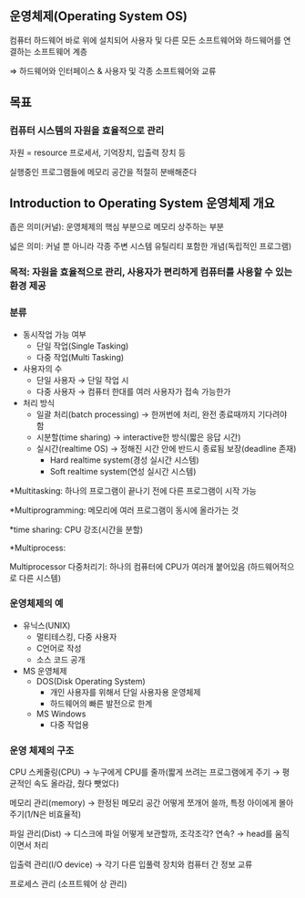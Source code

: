 ## 운영체제(Operating System OS)

컴퓨터 하드웨어 바로 위에 설치되어 사용자 및 다른 모든 소프트웨어와 하드웨어를 연결하는 소프트웨어 계층

⇒ 하드웨어와 인터페이스 & 사용자 및 각종 소프트웨어와 교류

## 목표

### 컴퓨터 시스템의 자원을 효율적으로 관리

자원 = resource 프로세서, 기억장치, 입출력 장치 등

실행중인 프로그램들에 메모리 공간을 적절히 분배해준다


## Introduction to Operating System 운영체제 개요

좁은 의미(커널): 운영체제의 핵심 부분으로 메모리 상주하는 부분

넓은 의미: 커널 뿐 아니라 각종 주변 시스템 유틸리티 포함한 개념(독립적인 프로그램)

### 목적: 자원을 효율적으로 관리, 사용자가 편리하게 컴퓨터를 사용할 수 있는 환경 제공

### 분류

- 동시작업 가능 여부
    - 단일 작업(Single Tasking)
    - 다중 작업(Multi Tasking)
- 사용자의 수
    - 단일 사용자 → 단일 작업 시
    - 다중 사용자 → 컴퓨터 한대를 여러 사용자가 접속 가능한가
- 처리 방식
    - 일괄 처리(batch processing) → 한꺼번에 처리, 완전 종료때까지 기다려야 함
    - 시분할(time sharing) → interactive한 방식(짧은 응답 시간)
    - 실시간(realtime OS) → 정해진 시간 안에 반드시 종료됨 보장(deadline 존재)
        - Hard realtime system(경성 실시간 시스템)
        - Soft realtime system(연성 실시간 시스템)

*Multitasking: 하나의 프로그램이 끝나기 전에 다른 프로그램이 시작 가능

*Multiprogramming: 메모리에 여러 프로그램이 동시에 올라가는 것

*time sharing: CPU 강조(시간을 분할)

*Multiprocess: 

Multiprocessor 다중처리기: 하나의 컴퓨터에 CPU가 여러개 붙어있음 (하드웨어적으로 다른 시스템)

### 운영체제의 예

- 유닉스(UNIX)
    - 멀티테스킹, 다중 사용자
    - C언어로 작성
    - 소스 코드 공개
- MS 운영체제
    - DOS(Disk Operating System)
        - 개인 사용자를 위해서 단일 사용자용 운영체제
        - 하드웨어의 빠른 발전으로 한계
    - MS Windows
        - 다중 작업용

### 운영 체제의 구조

CPU 스케줄링(CPU) → 누구에게 CPU를 줄까(짧게 쓰려는 프로그램에게 주기 → 평균적인 속도 올라감, 줬다 뺏었다)

메모리 관리(memory) → 한정된 메모리 공간 어떻게 쪼개어 쓸까, 특정 아이에게 몰아주기(1/N은 비효율적)

파일 관리(Dist) → 디스크에 파일 어떻게 보관할까, 조각조각? 연속? → head를 움직이면서 처리

입출력 관리(I/O device) → 각기 다른 입풀력 장치와 컴퓨터 간 정보 교류

프로세스 관리 (소프트웨어 상 관리)
